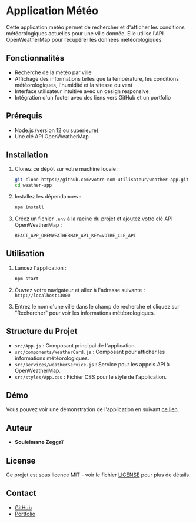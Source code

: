 
# Application Météo

Cette application météo permet de rechercher et d'afficher les conditions météorologiques actuelles pour une ville donnée. Elle utilise l'API OpenWeatherMap pour récupérer les données météorologiques.

## Fonctionnalités

- Recherche de la météo par ville
- Affichage des informations telles que la température, les conditions météorologiques, l'humidité et la vitesse du vent
- Interface utilisateur intuitive avec un design responsive
- Intégration d'un footer avec des liens vers GitHub et un portfolio

## Prérequis

- Node.js (version 12 ou supérieure)
- Une clé API OpenWeatherMap

## Installation

1. Clonez ce dépôt sur votre machine locale :
   ```bash
   git clone https://github.com/votre-nom-utilisateur/weather-app.git
   cd weather-app
   ```

2. Installez les dépendances :
   ```bash
   npm install
   ```

3. Créez un fichier `.env` à la racine du projet et ajoutez votre clé API OpenWeatherMap :
   ```env
   REACT_APP_OPENWEATHERMAP_API_KEY=VOTRE_CLE_API
   ```

## Utilisation

1. Lancez l'application :
   ```bash
   npm start
   ```

2. Ouvrez votre navigateur et allez à l'adresse suivante : `http://localhost:3000`

3. Entrez le nom d'une ville dans le champ de recherche et cliquez sur "Rechercher" pour voir les informations météorologiques.

## Structure du Projet

- `src/App.js` : Composant principal de l'application.
- `src/components/WeatherCard.js` : Composant pour afficher les informations météorologiques.
- `src/services/weatherService.js` : Service pour les appels API à OpenWeatherMap.
- `src/styles/App.css` : Fichier CSS pour le style de l'application.

## Démo

Vous pouvez voir une démonstration de l'application en suivant [ce lien](https://votre-lien-de-demo.com).

## Auteur

- **Souleimane Zeggaï**

## License

Ce projet est sous licence MIT - voir le fichier [LICENSE](LICENSE) pour plus de détails.

## Contact

- [GitHub](https://github.com/souleimane-z)
- [Portfolio](https://www.souleimane-z.com)
